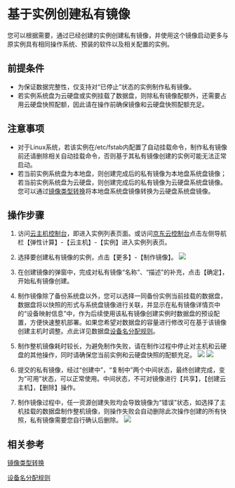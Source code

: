 # 基于实例创建私有镜像
您可以根据需要，通过已经创建的实例创建私有镜像，并使用这个镜像启动更多与原实例具有相同操作系统、预装的软件以及相关配置的实例。

## 前提条件
* 为保证数据完整性，仅支持对“已停止”状态的实例制作私有镜像。
* 若实例系统盘为云硬盘或实例挂载了数据盘，则除私有镜像配额外，还需要占用云硬盘快照配额，因此请在操作前确保镜像和云硬盘快照配额充足。

## 注意事项
* 对于Linux系统，若该实例在/etc/fstab内配置了自动挂载命令，制作私有镜像前还请删除相关自动挂载命令，否则基于其私有镜像创建的实例可能无法正常启动。
* 若当前实例系统盘为本地盘，则创建完成后的私有镜像为本地盘系统盘镜像；若当前实例系统盘为云硬盘，则创建完成后的私有镜像为云硬盘系统盘镜像。您可以通过[镜像类型转换](Convert-Image.md)将本地盘系统盘镜像转换为云硬盘系统盘镜像。

## 操作步骤
1. 访问[云主机控制台][1]，即进入实例列表页面。或访问[京东云控制台][2]点击左侧导航栏【弹性计算】-【云主机】-【实例】进入实例列表页。
2. 选择要创建私有镜像的实例，点击【更多】-【制作镜像】。
![](../../../../../image/vm/Operation-Guide-Image-create1.png)
3. 在创建镜像的弹窗中，完成对私有镜像“名称”、“描述”的补充，点击【确定】，开始私有镜像创建。
4. 制作镜像除了备份系统盘以外，您可以选择一同备份实例当前挂载的数据盘，数据盘将以快照的形式与系统盘镜像进行关联，并显示在私有镜像详情页中的“设备映射信息”中，作为后续使用该私有镜像创建实例时数据盘的预设配置，方便快速整机部署。如果您希望对数据盘的容量进行修改可在基于该镜像创建主机时调整。点此详见数据盘[设备名分配规则](../Operation-Guide/Cloud-Disk/Assign-Device-Name.md)。
5. 制作整机镜像耗时较长，为避免制作失败，请在制作过程中停止对主机和云硬盘的其他操作，同时请确保您当前实例和云硬盘快照的配额充足。
![](../../../../../image/vm/Operation-Guide-Image-create2.png)
![](../../../../../image/vm/Operation-Guide-Image-create3.png)

6. 提交的私有镜像，经过“创建中”，“复制中”两个中间状态，最终创建完成，变为“可用”状态，可以正常使用。中间状态，不可对镜像进行【共享】，【创建云主机】，【删除】操作。

7. 制作镜像过程中，任一资源创建失败均会导致镜像为“错误”状态，如选择了主机挂载的数据盘制作整机镜像，则操作失败会自动删除此次操作创建的所有快照，私有镜像需要您自行确认后删除。
![](../../../../../image/vm/Operation-Guide-Image-create4.png)
 
 ## 相关参考
 
[镜像类型转换](Convert-Image.md)
 
[设备名分配规则](../Operation-Guide/Cloud-Disk/Assign-Device-Name.md)


  [1]: https://cns-console
  [2]: https://console.jdcloud.com/
  [3]: ./images/Operation-Guide-Image-create1.png "Operation-Guide-Image-create1.png"
  [4]: ./images/Operation-Guide-Image-create2.png "Operation-Guide-Image-create2.png"
  [5]: ./images/Operation-Guide-Image-create3.png "Operation-Guide-Image-create3.png"
  [6]: ./images/Operation-Guide-Image-create4.png "Operation-Guide-Image-create4.png"